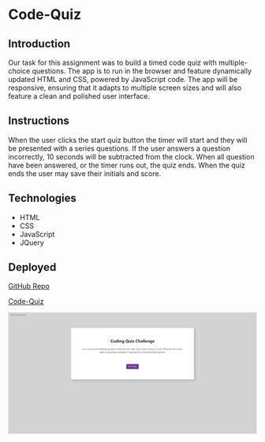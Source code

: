 # Code-Quiz

## Introduction

Our task for this assignment was to build a timed code quiz with multiple-choice questions. The app is to run in the browser and feature dynamically updated HTML and CSS, powered by JavaScript code. The app will be responsive, ensuring that it adapts to multiple screen sizes and will also feature a clean and polished user interface. 

## Instructions

When the user clicks the start quiz button the timer will start and they will be presented with a series questions. If the user answers a question incorrectly, 10 seconds will be subtracted from the clock. When all question have been answered, or the timer runs out, the quiz ends. When the quiz ends the user may save their initials and score.  


## Technologies

* HTML
* CSS
* JavaScript
* JQuery

## Deployed

[GitHub Repo](https://github.com/bosshogg86/code-quiz)

[Code-Quiz](https://bosshogg86.github.io/code-quiz/)

![Screenshot](Assets/Code-quiz-screenshot.png)
